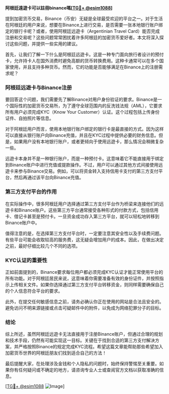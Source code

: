 **阿根廷遠遊卡可以註冊binance嗎[[TG💪+ @esim1088](https://t.me/s/esim1088)]**

提到加密货币交易，Binance（币安）无疑是全球最受欢迎的平台之一。对于生活在阿根廷的用户来说，想要在Binance上进行交易，是否需要一张本地银行账户绑定的银行卡呢？或者，使用阿根廷远遊卡（Argentinian Travel Card）能否完成注册和交易呢？这些问题常常困扰着许多阿根廷的加密货币爱好者。本文将深入探讨这些问题，并提供一些实用的建议。

首先，让我们了解一下什么是阿根廷远遊卡。这是一种专门面向旅行者设计的预付卡，允许持卡人在国外消费时避免高额的货币转换费用。这种卡通常可以在多个国家使用，并且支持多种货币。然而，它的功能是否能够满足在Binance上的注册需求呢？

### 阿根廷远遊卡与Binance注册

要回答这个问题，我们需要先了解Binance对用户身份验证的要求。Binance是一个国际性的加密货币交易所，为了遵守全球范围内的反洗钱法规（AML），它要求所有用户必须完成KYC（Know Your Customer）认证。这个过程包括上传身份证件、自拍照片等信息。

对于阿根廷用户而言，使用本地银行账户绑定的银行卡是最直接的方式。因为这样可以直接从银行账户向Binance充值，并且在KYC过程中提供必要的财务信息。但是，如果用户没有本地银行账户，或者更倾向于使用远遊卡，那么情况会稍微复杂一些。

远遊卡本身并不是一种银行账户，而是一种预付卡。这意味着它不能直接用于绑定到Binance账户中进行充值或提款操作。不过，用户可以通过其他方式间接使用远遊卡来参与Binance交易。例如，可以将资金转入支持信用卡支付的第三方支付平台，然后再通过该平台向Binance充值。

### 第三方支付平台的作用

在实际操作中，很多阿根廷用户选择通过第三方支付平台作为桥梁来连接他们的远遊卡和Binance账户。这些第三方平台通常接受各种形式的付款方式，包括信用卡、借记卡甚至是预付卡。一旦资金成功存入第三方平台，就可以轻松地转移到Binance账户中。

值得注意的是，在选择第三方支付平台时，一定要注意其安全性以及手续费问题。有些平台可能会收取较高的服务费，这无疑会增加用户的成本。因此，在做出决定之前，最好仔细比较几个不同的选项。

### KYC认证的重要性

正如前面提到的，Binance要求每位用户都必须完成KYC认证才能正常使用平台的所有功能。对于阿根廷居民来说，这意味着你需要准备有效的身份证件，并按照指示上传相关文件。如果你选择通过第三方支付平台转移资金，则同样需要确保自己的个人信息符合平台的要求。

此外，在提交任何敏感信息之前，请务必确认你正在使用的网站是合法且安全的。避免访问不明来源链接或点击可疑邮件中的附件，以免成为网络犯罪分子的目标。

### 结论

综上所述，虽然阿根廷远遊卡无法直接用于注册Binance账户，但通过合理的规划和技术手段，仍然有可能实现这一目标。关键在于找到合适的第三方支付解决方案，并严格按照Binance的规定完成KYC流程。希望这篇文章能帮助那些希望加入加密货币世界的阿根廷朋友们找到适合自己的方法！

最后提醒大家，在处理涉及金钱和个人隐私的问题时，始终保持警惕至关重要。如果你有任何疑问或不确定的地方，请咨询专业人士或查阅官方文档以获取准确的信息。

[[TG💪+ @esim1088](https://t.me/s/esim1088) ![Image](https://i.postimg.cc/4NQfJmqS/Snipaste-2025-05-13-00-14-12.png)]